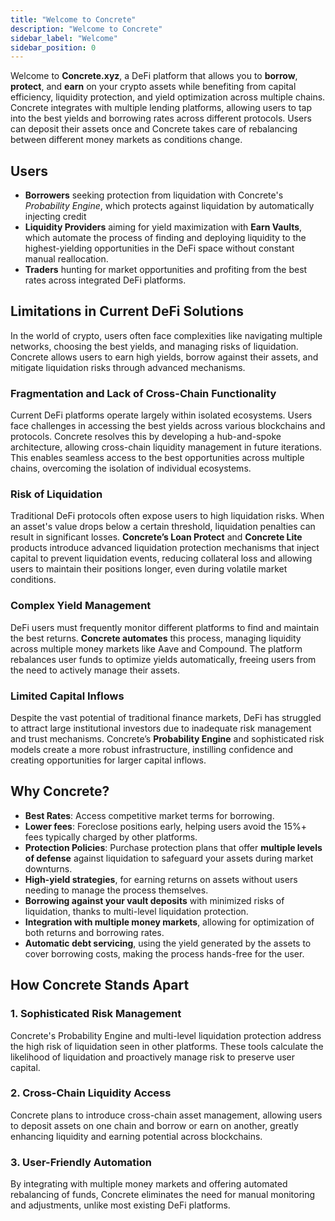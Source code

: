 ```yaml
---
title: "Welcome to Concrete"
description: "Welcome to Concrete"
sidebar_label: "Welcome"
sidebar_position: 0
---
```


Welcome to **Concrete.xyz**, a DeFi platform that allows you to **borrow**, **protect**, and **earn** on your crypto assets while benefiting from capital efficiency, liquidity protection, and yield optimization across multiple chains. Concrete integrates with multiple lending platforms, allowing users to tap into the best yields and borrowing rates across different protocols. Users can deposit their assets once and Concrete takes care of rebalancing between different money markets as conditions change.

## Users

* **Borrowers** seeking protection from liquidation with Concrete's *Probability Engine*, which protects against liquidation by automatically injecting credit
* **Liquidity Providers** aiming for yield maximization with **Earn Vaults**, which automate the process of finding and deploying liquidity to the highest-yielding opportunities in the DeFi space without constant manual reallocation.
* **Traders** hunting for market opportunities and profiting from the best rates across integrated DeFi platforms.

## Limitations in Current DeFi Solutions

In the world of crypto, users often face complexities like navigating multiple networks, choosing the best yields, and managing risks of liquidation. Concrete allows users to earn high yields, borrow against their assets, and mitigate liquidation risks through advanced mechanisms.

### Fragmentation and Lack of Cross-Chain Functionality

Current DeFi platforms operate largely within isolated ecosystems. Users face challenges in accessing the best yields across various blockchains and protocols. Concrete resolves this by developing a hub-and-spoke architecture, allowing cross-chain liquidity management in future iterations. This enables seamless access to the best opportunities across multiple chains, overcoming the isolation of individual ecosystems.

### Risk of Liquidation
Traditional DeFi protocols often expose users to high liquidation risks. When an asset's value drops below a certain threshold, liquidation penalties can result in significant losses. **Concrete’s Loan Protect** and **Concrete Lite** products introduce advanced liquidation protection mechanisms that inject capital to prevent liquidation events, reducing collateral loss and allowing users to maintain their positions longer, even during volatile market conditions.

### Complex Yield Management
DeFi users must frequently monitor different platforms to find and maintain the best returns. **Concrete automates** this process, managing liquidity across multiple money markets like Aave and Compound. The platform rebalances user funds to optimize yields automatically, freeing users from the need to actively manage their assets.

### Limited Capital Inflows
Despite the vast potential of traditional finance markets, DeFi has struggled to attract large institutional investors due to inadequate risk management and trust mechanisms. Concrete’s **Probability Engine** and sophisticated risk models create a more robust infrastructure, instilling confidence and creating opportunities for larger capital inflows.

## Why Concrete?

- **Best Rates**: Access competitive market terms for borrowing.
- **Lower fees**: Foreclose positions early, helping users avoid the 15%+ fees typically charged by other platforms.
- **Protection Policies**: Purchase protection plans that offer **multiple levels of defense** against liquidation to safeguard your assets during market downturns.
- **High-yield strategies**, for earning returns on assets without users needing to manage the process themselves.
- **Borrowing against your vault deposits** with minimized risks of liquidation, thanks to multi-level liquidation protection.
- **Integration with multiple money markets**, allowing for optimization of both returns and borrowing rates.
- **Automatic debt servicing**, using the yield generated by the assets to cover borrowing costs, making the process hands-free for the user.

## How Concrete Stands Apart

### 1. Sophisticated Risk Management
Concrete's Probability Engine and multi-level liquidation protection address the high risk of liquidation seen in other platforms. These tools calculate the likelihood of liquidation and proactively manage risk to preserve user capital.

### 2. Cross-Chain Liquidity Access
Concrete plans to introduce cross-chain asset management, allowing users to deposit assets on one chain and borrow or earn on another, greatly enhancing liquidity and earning potential across blockchains.

### 3. User-Friendly Automation
By integrating with multiple money markets and offering automated rebalancing of funds, Concrete eliminates the need for manual monitoring and adjustments, unlike most existing DeFi platforms.
